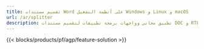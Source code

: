 ```yaml
---
title: تقسيم مستندات Word على أنظمة التشغيل Windows و Linux و macOS 
url: /ar/splitter
description: تطبيق مجاني وواجهات برمجة تطبيقات لتقسيم مستندات DOC و RTF و DOCX و ODT
---
```


{{< blocks/products/pf/agp/feature-solution >}} 